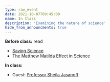 ```yaml
---
type: raw_event
date: 2021-10-07T09:45:00
name: In Class
description: 'Examining the nature of science'
hide_from_announcments: true
---
```


**Before class:** read
* [Saving Science](https://www.thenewatlantis.com/publications/saving-science)
* [The Matthew Matilda Effect in Science](https://www-jstor-org.ezp-prod1.hul.harvard.edu/stable/285482?seq=1#metadata_info_tab_contents)

**In class:**
* Guest: [Professor Sheila Jasanoff](https://sheilajasanoff.org/)
